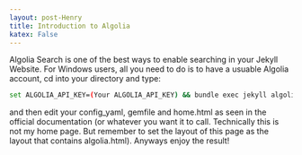 ```yaml
---
layout: post-Henry
title: Introduction to Algolia
katex: False
---
```

Algolia Search is one of the best ways to enable searching in your Jekyll Website. For Windows users, all you need to do is to have a usuable Algolia account, cd into your directory and type:

```bash
set ALGOLIA_API_KEY=(Your ALGOLIA_API_KEY) && bundle exec jekyll algolia
```

and then edit your config_yaml, gemfile and home.html as seen in the official documentation (or whatever you want it to call. Technically this is not my home page. But remember to set the layout of this page as the layout that contains algolia.html). Anyways enjoy the result!
